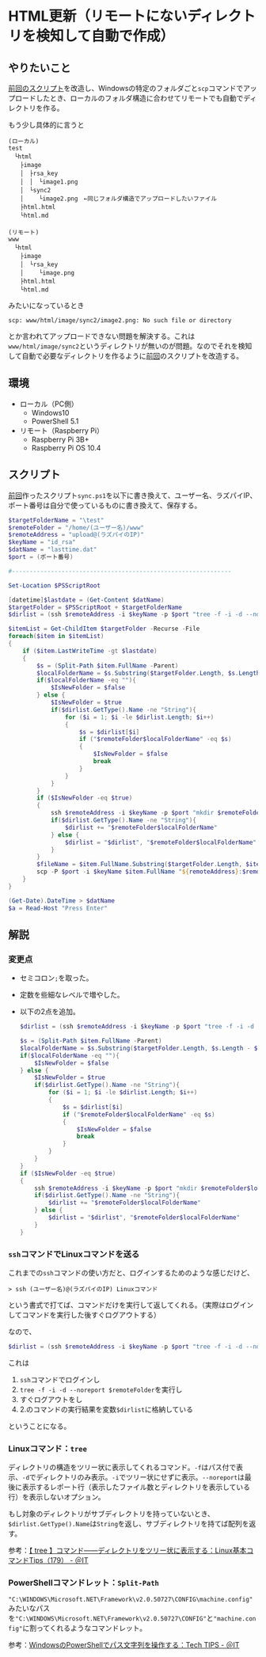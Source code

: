 # HTML更新（リモートにないディレクトリを検知して自動で作成）

## やりたいこと

[前回のスクリプト](sync.html)を改造し、Windowsの特定のフォルダごと`scp`コマンドでアップロードしたとき、ローカルのフォルダ構造に合わせてリモートでも自動でディレクトリを作る。

もう少し具体的に言うと

~~~
(ローカル)
test
　└html
　　├image
　　│　├rsa_key
　　│　│　└image1.png
　　│　└sync2
　　│　　 └image2.png　←同じフォルダ構造でアップロードしたいファイル
　　├html.html
　　└html.md
　　
(リモート)
www
　└html
　　├image
　　│　└rsa_key
　　│　 　└image.png
　　├html.html
　　└html.md
~~~

みたいになっているとき

~~~
scp: www/html/image/sync2/image2.png: No such file or directory
~~~

とか言われてアップロードできない問題を解決する。これは`www/html/image/sync2`というディレクトリが無いのが問題。なのでそれを検知して自動で必要なディレクトリを作るように[前回](sync.html)のスクリプトを改造する。

## 環境

- ローカル（PC側）
  - Windows10
  - PowerShell 5.1
- リモート（Raspberry Pi）
  - Raspberry Pi 3B+
  - Raspberry Pi OS 10.4

## スクリプト

[前回](sync.html)作ったスクリプト`sync.ps1`を以下に書き換えて、ユーザー名、ラズパイIP、ポート番号は自分で使っているものに書き換えて、保存する。

~~~powershell
$targetFolderName = "\test"
$remoteFolder = "/home/(ユーザー名)/www"
$remoteAddress = "upload@(ラズパイのIP)"
$keyName = "id_rsa"
$datName = "lasttime.dat"
$port = (ポート番号)

#--------------------------------------------------------------

Set-Location $PSScriptRoot

[datetime]$lastdate = (Get-Content $datName)
$targetFolder = $PSScriptRoot + $targetFolderName
$dirlist = (ssh $remoteAddress -i $keyName -p $port "tree -f -i -d --noreport $remoteFolder")

$itemList = Get-ChildItem $targetFolder -Recurse -File
foreach($item in $itemList)
{
    if ($item.LastWriteTime -gt $lastdate)
    {
        $s = (Split-Path $item.FullName -Parent)
        $localFolderName = $s.Substring($targetFolder.Length, $s.Length - $targetFolder.Length).Replace("\", "/")
        if($localFolderName -eq ""){
            $IsNewFolder = $false
        } else {
            $IsNewFolder = $true
            if($dirlist.GetType().Name -ne "String"){
                for ($i = 1; $i -le $dirlist.Length; $i++)
                {
                    $s = $dirlist[$i]
                    if ("$remoteFolder$localFolderName" -eq $s)
                    {
                        $IsNewFolder = $false
                        break
                    }
                }
            }
        }
        if ($IsNewFolder -eq $true)
        {
            ssh $remoteAddress -i $keyName -p $port "mkdir $remoteFolder$localFolderName"
            if($dirlist.GetType().Name -ne "String"){
                $dirlist += "$remoteFolder$localFolderName"
            } else {
                $dirlist = "$dirlist", "$remoteFolder$localFolderName"
            }
        }
        $fileName = $item.FullName.Substring($targetFolder.Length, $item.FullName.Length - $targetFolder.Length)
        scp -P $port -i $keyName $item.FullName "${remoteAddress}:$remoteFolder$fileName"
    }
}

(Get-Date).DateTime > $datName
$a = Read-Host "Press Enter"
~~~

## 解説

### 変更点

* セミコロン`;`を取った。

* 定数を些細なレベルで増やした。

* 以下の2点を追加。

  ~~~powershell
  $dirlist = (ssh $remoteAddress -i $keyName -p $port "tree -f -i -d --noreport $remoteFolder")
  ~~~

  ~~~powershell
  $s = (Split-Path $item.FullName -Parent)
  $localFolderName = $s.Substring($targetFolder.Length, $s.Length - $targetFolder.Length).Replace("\", "/")
  if($localFolderName -eq ""){
      $IsNewFolder = $false
  } else {
      $IsNewFolder = $true
      if($dirlist.GetType().Name -ne "String"){
          for ($i = 1; $i -le $dirlist.Length; $i++)
          {
              $s = $dirlist[$i]
              if ("$remoteFolder$localFolderName" -eq $s)
              {
                  $IsNewFolder = $false
                  break
              }
          }
      }
  }
  if ($IsNewFolder -eq $true)
  {
      ssh $remoteAddress -i $keyName -p $port "mkdir $remoteFolder$localFolderName"
      if($dirlist.GetType().Name -ne "String"){
          $dirlist += "$remoteFolder$localFolderName"
      } else {
          $dirlist = "$dirlist", "$remoteFolder$localFolderName"
      }
  }
  ~~~

### `ssh`コマンドでLinuxコマンドを送る

これまでの`ssh`コマンドの使い方だと、ログインするためのような感じだけど、

~~~shell
> ssh (ユーザー名)@(ラズパイのIP) Linuxコマンド
~~~

という書式で打てば、コマンドだけを実行して返してくれる。（実際はログインしてコマンドを実行した後すぐログアウトする）

なので、

~~~powershell
$dirlist = (ssh $remoteAddress -i $keyName -p $port "tree -f -i -d --noreport $remoteFolder")
~~~

これは

1. `ssh`コマンドでログインし
2. `tree -f -i -d --noreport $remoteFolder`を実行し
3. すぐログアウトをし
4. 2.のコマンドの実行結果を変数`$dirlist`に格納している

ということになる。

### Linuxコマンド：`tree`

ディレクトリの構造をツリー状に表示してくれるコマンド。`-f`はパス付で表示、`-d`でディレクトリのみ表示。`-i`でツリー状にせずに表示。`--noreport`は最後に表示するレポート行（表示したファイル数とディレクトリを表示している行）を表示しないオプション。

もし対象のディレクトリがサブディレクトリを持っていないとき、`$dirlist.GetType().Name`は`String`を返し、サブディレクトリを持てば配列を返す。

参考：[【 tree 】コマンド――ディレクトリをツリー状に表示する：Linux基本コマンドTips（179） \- ＠IT](https://www.atmarkit.co.jp/ait/articles/1802/01/news025.html)

### PowerShellコマンドレット：`Split-Path`

`"C:\WINDOWS\Microsoft.NET\Framework\v2.0.50727\CONFIG\machine.config"`みたいなパスを`"C:\WINDOWS\Microsoft.NET\Framework\v2.0.50727\CONFIG"`と`"machine.config"`に割ってくれるようなコマンドレット。

参考：[WindowsのPowerShellでパス文字列を操作する：Tech TIPS \- ＠IT](https://www.atmarkit.co.jp/ait/articles/0809/12/news139.html)